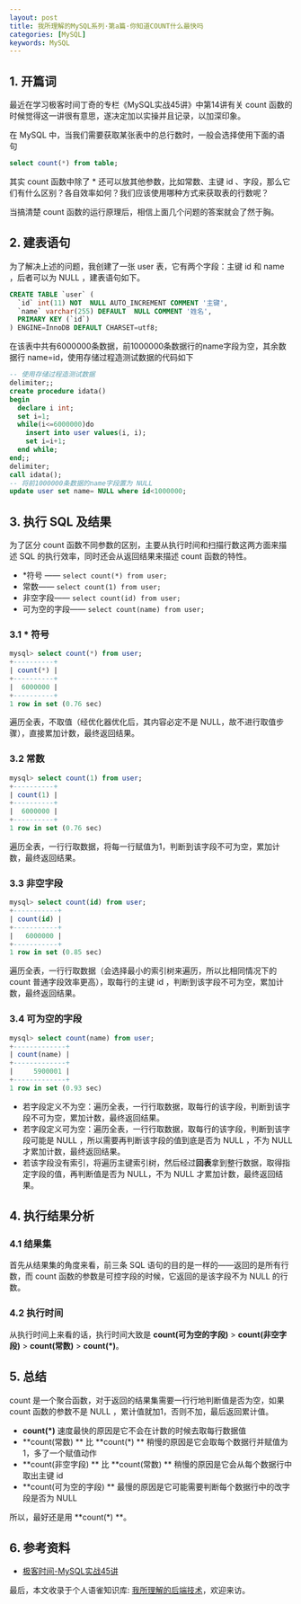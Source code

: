 ```yaml
---
layout: post
title: 我所理解的MySQL系列·第a篇·你知道COUNT什么最快吗
categories: [MySQL]
keywords: MySQL
---
```





## 1. 开篇词

最近在学习极客时间丁奇的专栏《MySQL实战45讲》中第14讲有关 count 函数的时候觉得这一讲很有意思，遂决定加以实操并且记录，以加深印象。

在 MySQL 中，当我们需要获取某张表中的总行数时，一般会选择使用下面的语句


```sql
select count(*) from table;
```


其实 count 函数中除了 * 还可以放其他参数，比如常数、主键 id 、字段，那么它们有什么区别？各自效率如何？我们应该使用哪种方式来获取表的行数呢？

当搞清楚 count 函数的运行原理后，相信上面几个问题的答案就会了然于胸。




## 2. 建表语句


为了解决上述的问题，我创建了一张 user 表，它有两个字段：主键 id 和 name ，后者可以为 NULL ，建表语句如下。


```sql
CREATE TABLE `user` (
  `id` int(11) NOT  NULL AUTO_INCREMENT COMMENT '主键',
  `name` varchar(255) DEFAULT  NULL COMMENT '姓名',
  PRIMARY KEY (`id`)
) ENGINE=InnoDB DEFAULT CHARSET=utf8;
```


在该表中共有6000000条数据，前1000000条数据行的name字段为空，其余数据行 name=id，使用存储过程造测试数据的代码如下


```sql
-- 使用存储过程造测试数据
delimiter;;
create procedure idata()
begin 
  declare i int; 
  set i=1; 
  while(i<=6000000)do 
    insert into user values(i, i);
    set i=i+1; 
  end while;
end;;
delimiter;
call idata();
-- 将前1000000条数据的name字段置为 NULL
update user set name= NULL where id<1000000;
```



## 3. 执行 SQL 及结果


为了区分 count 函数不同参数的区别，主要从执行时间和扫描行数这两方面来描述 SQL 的执行效率，同时还会从返回结果来描述 count 函数的特性。


-  *符号 —— `select count(*) from user;`
- 常数—— `select count(1) from user;`
- 非空字段—— `select count(id) from user;`
- 可为空的字段—— `select count(name) from user;`



### 3.1 * 符号


```sql
mysql> select count(*) from user;
+----------+
| count(*) |
+----------+
|  6000000 |
+----------+
1 row in set (0.76 sec)
```


遍历全表，不取值（经优化器优化后，其内容必定不是 NULL，故不进行取值步骤），直接累加计数，最终返回结果。


### 3.2 常数


```sql
mysql> select count(1) from user;
+----------+
| count(1) |
+----------+
|  6000000 |
+----------+
1 row in set (0.76 sec)
```


遍历全表，一行行取数据，将每一行赋值为1，判断到该字段不可为空，累加计数，最终返回结果。


### 3.3 非空字段


```sql
mysql> select count(id) from user;
+-----------+
| count(id) |
+-----------+
|   6000000 |
+-----------+
1 row in set (0.85 sec)
```


遍历全表，一行行取数据（会选择最小的索引树来遍历，所以比相同情况下的 count 普通字段效率更高），取每行的主键 id ，判断到该字段不可为空，累加计数，最终返回结果。


### 3.4 可为空的字段


```sql
mysql> select count(name) from user;
+-------------+
| count(name) |
+-------------+
|     5900001 |
+-------------+
1 row in set (0.93 sec)
```


- 若字段定义不为空：遍历全表，一行行取数据，取每行的该字段，判断到该字段不可为空，累加计数，最终返回结果。
- 若字段定义可为空：遍历全表，一行行取数据，取每行的该字段，判断到该字段可能是 NULL ，所以需要再判断该字段的值到底是否为 NULL ，不为 NULL 才累加计数，最终返回结果。
- 若该字段没有索引，将遍历主键索引树，然后经过**回表**拿到整行数据，取得指定字段的值，再判断值是否为 NULL，不为 NULL 才累加计数，最终返回结果。



## 4. 执行结果分析


### 4.1 结果集


首先从结果集的角度来看，前三条 SQL 语句的目的是一样的——返回的是所有行数，而 count 函数的参数是可控字段的时候，它返回的是该字段不为 NULL 的行数。


### 4.2 执行时间


从执行时间上来看的话，执行时间大致是 **count(可为空的字段)** > **count(非空字段)** > **count(常数)** > **count(*)**。



## 5. 总结


 count 是一个聚合函数，对于返回的结果集需要一行行地判断值是否为空，如果 count 函数的参数不是 NULL ，累计值就加1，否则不加，最后返回累计值。


- **count(*)** 速度最快的原因是它不会在计数的时候去取每行数据值
-  **count(常数) ** 比  **count(*) ** 稍慢的原因是它会取每个数据行并赋值为1，多了一个赋值动作
-  **count(非空字段) ** 比  **count(常数) ** 稍慢的原因是它会从每个数据行中取出主键 id
-  **count(可为空的字段) ** 最慢的原因是它可能需要判断每个数据行中的改字段是否为 NULL

所以，最好还是用  **count(*) **。



## 6. 参考资料

- [极客时间-MySQL实战45讲](https://time.geekbang.org/column/intro/100020801)

最后，本文收录于个人语雀知识库: [我所理解的后端技术](https://www.yuque.com/planeswalker/bankend)，欢迎来访。
